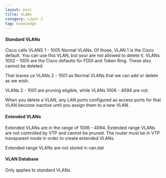 ```yaml
---
layout: post
title: VLANs
category: Layer 2
tag: knowledge
---
```


#### Standard VLANs
Cisco calls VLANS 1 - 1005 Normal VLANs. Of those, VLAN 1 is the Cisco default. You can use this VLAN, but your are not allowed to delete it. VLANs 1002 - 1005 are the Cisco defaults for FDDI and Token Ring. These also cannot be deleted.

That leaves us VLANs 2 - 1001 as Normal VLANs that we can add or delete as we wish.

VLANs 2 - 1001 are pruning eligible, while VLANs 1006 - 4094 are not.

When you delete a VLAN, any LAN ports configured as access ports for that VLAN become inactive until you assign them to a new VLAN.


#### Extended VLANs
Extended VLANs are in the range of 1006 - 4094. Extended range VLANs are not controlled by VTP and cannot be pruned. The router must be in VTP transparent mode in order to create extended VLANs.

Extended range VLANs are not stored in van.dat



#### VLAN Database
Only applies to standard VLANs.